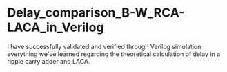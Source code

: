 # Delay_comparison_B-W_RCA-LACA_in_Verilog
I have successfully validated and verified through Verilog simulation everything we've learned regarding the theoretical calculation of delay in a ripple carry adder and LACA.
